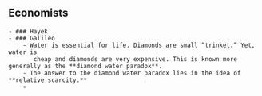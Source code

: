 ## Economists
	- ### Hayek
	- ### Galileo
		- Water is essential for life. Diamonds are small “trinket.” Yet, water is
		   cheap and diamonds are very expensive. This is known more generally as the **diamond water paradox**.
		- The answer to the diamond water paradox lies in the idea of **relative scarcity.**
		-